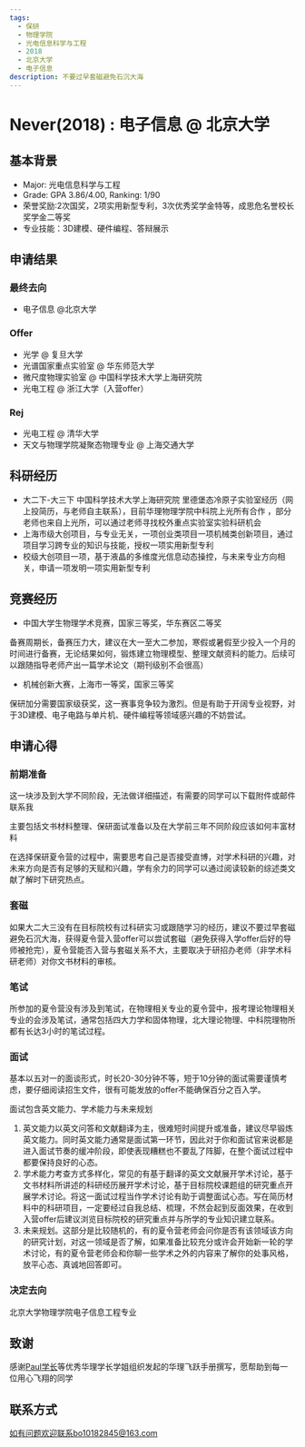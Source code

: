 ```yaml
---
tags:
  - 保研
  - 物理学院
  - 光电信息科学与工程
  - 2018
  - 北京大学
  - 电子信息
description: 不要过早套磁避免石沉大海
---
```


# Never(2018) : 电子信息 @ 北京大学

## 基本背景

- Major: 光电信息科学与工程
- Grade: GPA 3.86/4.00, Ranking: 1/90
- 荣誉奖励:2次国奖，2项实用新型专利，3次优秀奖学金特等，成思危名誉校长奖学金二等奖
- 专业技能：3D建模、硬件编程、答辩展示

## 申请结果

### 最终去向

- 电子信息 @北京大学

### Offer

- 光学 @ 复旦大学
- 光谱国家重点实验室 @ 华东师范大学
- 微尺度物理实验室 @ 中国科学技术大学上海研究院
- 光电工程 @ 浙江大学（入营offer）

### Rej

- 光电工程 @ 清华大学
- 天文与物理学院凝聚态物理专业 @ 上海交通大学

## 科研经历

- 大二下-大三下 中国科学技术大学上海研究院 里德堡态冷原子实验室经历（网上投简历，与老师自主联系），目前华理物理学院中科院上光所有合作 ，部分老师也来自上光所，可以通过老师寻找校外重点实验室实验科研机会
- 上海市级大创项目，与专业无关，一项创业类项目一项机械类创新项目，通过项目学习跨专业的知识与技能，授权一项实用新型专利
- 校级大创项目一项，基于液晶的多维度光信息动态操控，与未来专业方向相关，申请一项发明一项实用新型专利

## 竞赛经历

- 中国大学生物理学术竞赛，国家三等奖，华东赛区二等奖

备赛周期长，备赛压力大，建议在大一至大二参加，寒假或暑假至少投入一个月的时间进行备赛，无论结果如何，锻炼建立物理模型、整理文献资料的能力。后续可以跟随指导老师产出一篇学术论文（期刊级别不会很高）

- 机械创新大赛，上海市一等奖，国家三等奖

保研加分需要国家级获奖，这一赛事竞争较为激烈。但是有助于开阔专业视野，对于3D建模、电子电路与单片机、硬件编程等领域感兴趣的不妨尝试。

## 申请心得

### 前期准备

这一块涉及到大学不同阶段，无法做详细描述，有需要的同学可以下载附件或邮件联系我

主要包括文书材料整理、保研面试准备以及在大学前三年不同阶段应该如何丰富材料

在选择保研夏令营的过程中，需要思考自己是否接受直博，对学术科研的兴趣，对未来方向是否有足够的天赋和兴趣，学有余力的同学可以通过阅读较新的综述类文献了解时下研究热点。

### 套磁

如果大二大三没有在目标院校有过科研实习或跟随学习的经历，建议不要过早套磁避免石沉大海，获得夏令营入营offer可以尝试套磁（避免获得入学offer后好的导师被抢完），夏令营能否入营与套磁关系不大，主要取决于研招办老师（非学术科研老师）对你文书材料的审核。

### 笔试

所参加的夏令营没有涉及到笔试，在物理相关专业的夏令营中，报考理论物理相关专业的会涉及笔试，通常包括四大力学和固体物理，北大理论物理、中科院理物所都有长达3小时的笔试过程。

### 面试

基本以五对一的面谈形式，时长20-30分钟不等，短于10分钟的面试需要谨慎考虑，要仔细阅读招生文件，很有可能发放的offer不能确保百分之百入学。

面试包含英文能力、学术能力与未来规划

1. 英文能力以英文问答和文献翻译为主，很难短时间提升或准备，建议尽早锻炼英文能力。同时英文能力通常是面试第一环节，因此对于你和面试官来说都是进入面试节奏的缓冲阶段，即使表现糟糕也不要乱了阵脚，在整个面试过程中都要保持良好的心态。
2. 学术能力考查方式多样化，常见的有基于翻译的英文文献展开学术讨论，基于文书材料所讲述的科研经历展开学术讨论，基于目标院校课题组的研究重点开展学术讨论。将这一面试过程当作学术讨论有助于调整面试心态。写在简历材料中的科研项目，一定要经过自我总结、梳理，不然会起到反面效果，在收到入营offer后建议浏览目标院校的研究重点并与所学的专业知识建立联系。
3. 未来规划。这部分是比较随机的，有的夏令营老师会问你是否有该领域该方向的研究计划，对这一领域是否了解，如果准备比较充分或许会开始新一轮的学术讨论，有的夏令营老师会和你聊一些学术之外的内容来了解你的处事风格，放平心态、真诚地回答即可。

### 决定去向

北京大学物理学院电子信息工程专业

## 致谢

感谢[Paul学长](../../../maths/abroad/2018/paul)等优秀华理学长学姐组织发起的华理飞跃手册撰写，愿帮助到每一位用心飞翔的同学

## 联系方式

如有问题欢迎联系bo10182845@163.com
